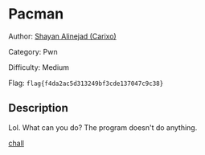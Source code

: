 # Pacman
Author: [Shayan Alinejad (Carixo)](https://github.com/CarixoHD)

Category: Pwn

Difficulty: Medium

Flag: `flag{f4da2ac5d313249bf3cde137047c9c38}`

## Description
Lol. What can you do? The program doesn't do anything.


[chall](./src/pacman)
